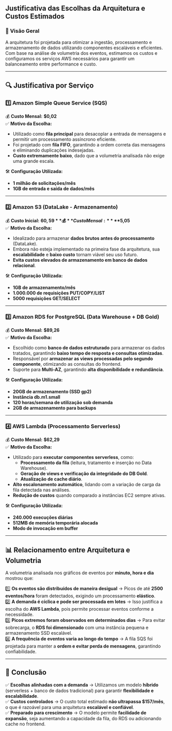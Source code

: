 ## **Justificativa das Escolhas da Arquitetura e Custos Estimados**

### 📌 **Visão Geral**
A arquitetura foi projetada para otimizar a ingestão, processamento e armazenamento de dados utilizando componentes escaláveis e eficientes. Com base na análise de volumetria dos eventos, estimamos os custos e configuramos os serviços AWS necessários para garantir um balanceamento entre performance e custo.

---

## **🔍 Justificativa por Serviço**

### **1️⃣ Amazon Simple Queue Service (SQS)**
💰 **Custo Mensal:** **$0,02**  
✅ **Motivo da Escolha:**  
- Utilizado como **fila principal** para desacoplar a entrada de mensagens e permitir um processamento assíncrono eficiente.
- Foi projetado com **fila FIFO**, garantindo a ordem correta das mensagens e eliminando duplicações indesejadas.
- **Custo extremamente baixo**, dado que a volumetria analisada não exige uma grande escala.

🛠 **Configuração Utilizada:**  
- **1 milhão de solicitações/mês**  
- **1GB de entrada e saída de dados/mês**  

---

### **2️⃣ Amazon S3 (DataLake - Armazenamento)**
💰 **Custo Inicial:** **$60,59**  
💰 **Custo Mensal:** **$5,05**  
✅ **Motivo da Escolha:**  
- Idealizado para armazenar **dados brutos antes do processamento** (DataLake).
- Embora não esteja implementado na primeira fase da arquitetura, sua **escalabilidade** e **baixo custo** tornam viável seu uso futuro.
- **Evita custos elevados de armazenamento em banco de dados relacional**.

🛠 **Configuração Utilizada:**  
- **1GB de armazenamento/mês**  
- **1.000.000 de requisições PUT/COPY/LIST**  
- **5000 requisições GET/SELECT**  

---

### **3️⃣ Amazon RDS for PostgreSQL (Data Warehouse + DB Gold)**
💰 **Custo Mensal:** **$89,26**  
✅ **Motivo da Escolha:**  
- Escolhido como **banco de dados estruturado** para armazenar os dados tratados, garantindo **baixo tempo de resposta e consultas otimizadas**.
- Responsável por **armazenar as views processadas pelo segundo componente**, otimizando as consultas do frontend.
- Suporte para **Multi-AZ**, garantindo **alta disponibilidade e redundância**.

🛠 **Configuração Utilizada:**  
- **20GB de armazenamento (SSD gp2)**  
- **Instância db.m1.small**  
- **120 horas/semana de utilização sob demanda**  
- **2GB de armazenamento para backups**  

---

### **4️⃣ AWS Lambda (Processamento Serverless)**
💰 **Custo Mensal:** **$62,29**  
✅ **Motivo da Escolha:**  
- Utilizado para **executar componentes serverless**, como:  
  - **Processamento da fila** (leitura, tratamento e inserção no Data Warehouse).  
  - **Geração de views e verificação da integridade do DB Gold**.  
  - **Atualização de cache diário**.  
- **Alto escalonamento automático**, lidando com a variação de carga da fila detectada nas análises.  
- **Redução de custos** quando comparado a instâncias EC2 sempre ativas.

🛠 **Configuração Utilizada:**  
- **240.000 execuções diárias**  
- **512MB de memória temporária alocada**  
- **Modo de invocação em buffer**  

---

## **📊 Relacionamento entre Arquitetura e Volumetria**
A volumetria analisada nos gráficos de eventos por **minuto, hora e dia** mostrou que:

1️⃣ **Os eventos são distribuídos de maneira desigual** → Picos de até **2500 eventos/hora** foram detectados, exigindo um processamento **elástico**.  
2️⃣ **A demanda é cíclica e pode ser processada em lotes** → Isso justifica a escolha do **AWS Lambda**, pois permite processar eventos conforme a necessidade.  
3️⃣ **Picos extremos foram observados em determinados dias** → Para evitar sobrecarga, o **RDS foi dimensionado** com uma instância pequena e armazenamento SSD escalável.  
4️⃣ **A frequência de eventos varia ao longo do tempo** → A fila SQS foi projetada para manter a **ordem e evitar perda de mensagens**, garantindo confiabilidade.  

---

## **📌 Conclusão**
✅ **Escolhas alinhadas com a demanda** → Utilizamos um modelo **híbrido** (serverless + banco de dados tradicional) para garantir **flexibilidade e escalabilidade**.  
✅ **Custos controlados** → O custo total estimado **não ultrapassa $157/mês**, o que é razoável para uma arquitetura **escalável e confiável**.  
✅ **Preparado para crescimento** → O modelo permite **facilidade de expansão**, seja aumentando a capacidade da fila, do RDS ou adicionando cache no frontend.  

